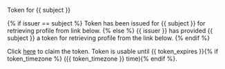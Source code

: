 Token for {{ subject }}

{% if issuer == subject %}
Token has been issued for {{ subject }} for retrieving profile from link below.
{% else %}
{{ issuer }} has provided {{ subject }} a token for retrieving
profile from the link below.
{% endif %}

Click <a href="{{ url }}" target="_blank">here</a> to claim the token.
Token is usable until {{  token_expires }}{% if token_timezone %} ({{ token_timezone }} time){% endif %}.

